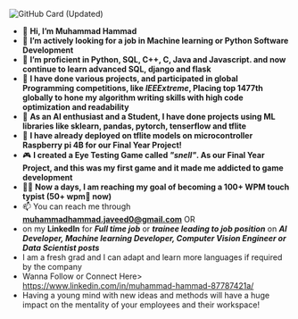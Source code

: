 ![GitHub Card (Updated)](https://github.com/MuhammadHammad-git/MuhammadHammad-git/assets/74261526/2ab16487-9fdc-4a41-be68-ba082533aee5)
- 👋 **Hi, I’m Muhammad Hammad**
- 👀 **I’m actively looking for a job in Machine learning or Python Software Development**
- 🌱 **I’m proficient in Python, SQL, C++, C, Java and Javascript. and now continue to learn advanced SQL, django and flask**
- 🌟 **I have done various projects, and participated in global Programming competitions, like _IEEExtreme_, Placing top 1477th globally to hone my algorithm writing skills with high code optimization and readability**
- 💞️ **As an AI enthusiast and a Student, I have done projects using ML libraries like sklearn, pandas, pytorch, tenserflow and tflite**
- 🎢 **I have already deployed on tflite models on microcontroller Raspberry pi 4B for our Final Year Project!**
- 🎮 **I created a Eye Testing Game called _"snell"_. As our Final Year Project, and this was my first game and it made me addicted to game development**
- 🏃‍♂️ **Now a days, I am reaching my goal of becoming a 100+ WPM touch typist (50+ wpm🤩 now)**
- 📫 You can reach me through **muhammadhammad.javeed0@gmail.com** OR
- on my **LinkedIn** for **_Full time job_** or **_trainee leading to job position_** on
**_AI Developer, Machine learning Developer, Computer Vision Engineer or Data Scientist posts_** 
- I am a fresh grad and I can adapt and learn more languages if required by the company
- Wanna Follow or Connect Here> https://www.linkedin.com/in/muhammad-hammad-87787421a/
- Having a young mind with new ideas and methods will have a huge impact on the mentality of your employees and their workspace!
<!---
MuhammadHammad-git/MuhammadHammad-git is a ✨ special ✨ repository because its `README.md` (this file) appears on your GitHub profile.
You can click the Preview link to take a look at your changes.
--->
